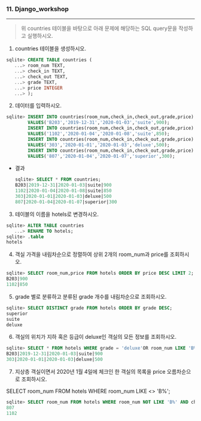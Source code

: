 ### 11. Django_workshop

---

> 위 countries 테이블을 바탕으로 아래 문제에 해당하는 SQL query문을 작성하고 실행하시오.

1) countries 테이블을 생성하시오.

```sql
sqlite> CREATE TABLE countries (
   ...> room_num TEXT,
   ...> check_in TEXT,
   ...> check_out TEXT,
   ...> grade TEXT,
   ...> price INTEGER
   ...> );
```



2) 데이터를 입력하시오. 



```sql
sqlite> INSERT INTO countries(room_num,check_in,check_out,grade,price)
		VALUES('B203','2019-12-31','2020-01-03','suite',900);
 		INSERT INTO countries(room_num,check_in,check_out,grade,price)
		VALUES('1102','2020-01-04','2020-01-08','suite',850);
		INSERT INTO countries(room_num,check_in,check_out,grade,price)
		VALUES('303','2020-01-01','2020-01-03','deluxe',500);
		INSERT INTO countries(room_num,check_in,check_out,grade,price)
		VALUES('807','2020-01-04','2020-01-07','superior',300);
```

* 결과

  ```sql
  sqlite> SELECT * FROM countries;
  B203|2019-12-31|2020-01-03|suite|900
  1102|2020-01-04|2020-01-08|suite|850
  303|2020-01-01|2020-01-03|deluxe|500
  807|2020-01-04|2020-01-07|superior|300
  ```

  

3) 테이블의 이름을 hotels로 변경하시오.

```sql
sqlite> ALTER TABLE countries
   ...> RENAME TO hotels;
sqlite> .table
hotels
```





4) 객실 가격을 내림차순으로 정렬하여 상위 2개의 room_num과 price를 조회하시오.



```sql
sqlite> SELECT room_num,price FROM hotels ORDER BY price DESC LIMIT 2;
B203|900
1102|850
```





5) grade 별로 분류하고 분류된 grade 개수를 내림차순으로 조회하시오. 



```sql
sqlite> SELECT DISTINCT grade FROM hotels ORDER BY grade DESC;
superior
suite
deluxe
```





6) 객실의 위치가 지하 혹은 등급이 deluxe인 객실의 모든 정보를 조회하시오. 

```sql
sqlite> SELECT * FROM hotels WHERE grade = 'deluxe'OR room_num LIKE 'B%';
B203|2019-12-31|2020-01-03|suite|900
303|2020-01-01|2020-01-03|deluxe|500
```







7) 지상층 객실이면서 2020년 1월 4일에 체크인 한 객실의 목록을 price 오름차순으로 조회하시오.

SELECT room_num FROM hotels WHERE room_num LIKE <> 'B%';

```sql
sqlite> SELECT room_num FROM hotels WHERE room_num NOT LIKE 'B%' AND check_in = '2020-01-04' ORDER BY price ASC;
807
1102
```

